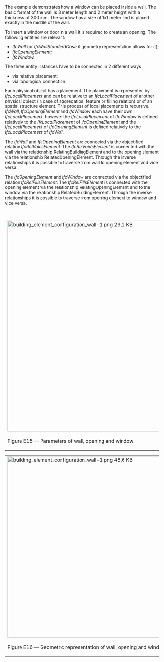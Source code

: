 The example demonstrates how a window can be placed inside a wall. The basic format of the wall is 3 meter length and 2 meter height with a thickness of 300 mm. The window has a size of 1x1 meter and is placed exactly in the middle of the wall.

To insert a window or door in a wall it is required to create an opening. The following entities are relevant:

*  _IfcWall_ (or _IfcWallStandardCase_ if geometry representation allows for it); 
*  _IfcOpeningElement;_ 
*  _IfcWindow._ 

The three entity instances have to be connected in 2 different ways

* via relative placement; 
* via topological connection. 

Each physical object has a placement. The placement is represented by _IfcLocalPlacement_ and can be relative to an _IfcLocalPlacement_ of another physical object (in case of aggregation, feature or filling relation) or of an spatial structure element. This process of local placements is recursive. _IfcWall_, _IfcOpeningElement_ and _IfcWindow_ each have their own _IfcLocalPlacement_, however the _IfcLocalPlacement_ of _IfcWindow_ is defined relatively to the _IfcLocalPlacement_ of _IfcOpeningElement_ and the _IfcLocalPlacement_ of _IfcOpeningElement_ is defined relatively to the _IfcLocalPlacement_ of _IfcWall_.

The _IfcWall_ and _IfcOpeningElement_ are connected via the objectified relation _IfcRelVoidsElement_. The _IfcRelVoidsElement_ is connected with the wall via the relationship RelatingBuildingElement and to the opening element via the relationship RelatedOpeningElement. Through the inverse relationships it is possible to traverse from wall to opening element and vice versa.

The _IfcOpeningElement_ and _IfcWindow_ are connected via the objectified relation _IfcRelFillsElement_. The _IfcRelFillsElement_ is connected with the opening element via the relationship RelatingOpeningElement and to the window via the relationship RelatedBuildingElement. Through the inverse relationships it is possible to traverse from opening element to window and vice versa.

&nbsp;

<table summary="wall example">
        <tr>
          <td>
            <img src="fig/building_element_configuration_wall-1.png" width="526" height="690" alt="building_element_configuration_wall-1.png 29,1 KB">
          </td>
          <td style=" vertical-align:bottom;">
            <p>
              The Figure E15 shows the parameters used for creating the example data set.
            </p>
            <ul class="std">
              <li class="std">
                <a class="listing-link" href="ifc/building_element_configuration_wall.ifc.htm" target="info">Wall standard case with
                opening and window with hyperlinks</a>
              </li>
              <li class="std">
                <a class="listing-link" href="ifc/building_element_configuration_wall.ifc" target="info">Wall standard case with
                opening and window source file</a>
              </li>
            </ul>
          </td>
        </tr>
        <tr>
          <td>
            <p class="figure">
              Figure E15 &mdash; Parameters of wall, opening and window
            </p>
          </td>
          <td>
            &nbsp;
          </td>
        </tr>
    </table>

<table summary="wall example">
        <tr>
          <td>
            <img src="fig/building_element_configuration_wall-2.png" width="846" height="594" alt="building_element_configuration_wall-1.png 48,6 KB">
          </td>
          <td style=" vertical-align:bottom;">
            <p>
              The Figure E16 shows the geometric representation of the example data set.
            </p>
          </td>
        </tr>
        <tr>
          <td>
            <p class="figure">
              Figure E16 &mdash; Geometric representation of wall, opening and window
            </p>
          </td>
          <td>
            &nbsp;
          </td>
        </tr>			
      </table>